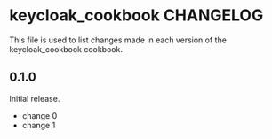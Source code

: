 # keycloak_cookbook CHANGELOG

This file is used to list changes made in each version of the keycloak_cookbook cookbook.

## 0.1.0

Initial release.

- change 0
- change 1
